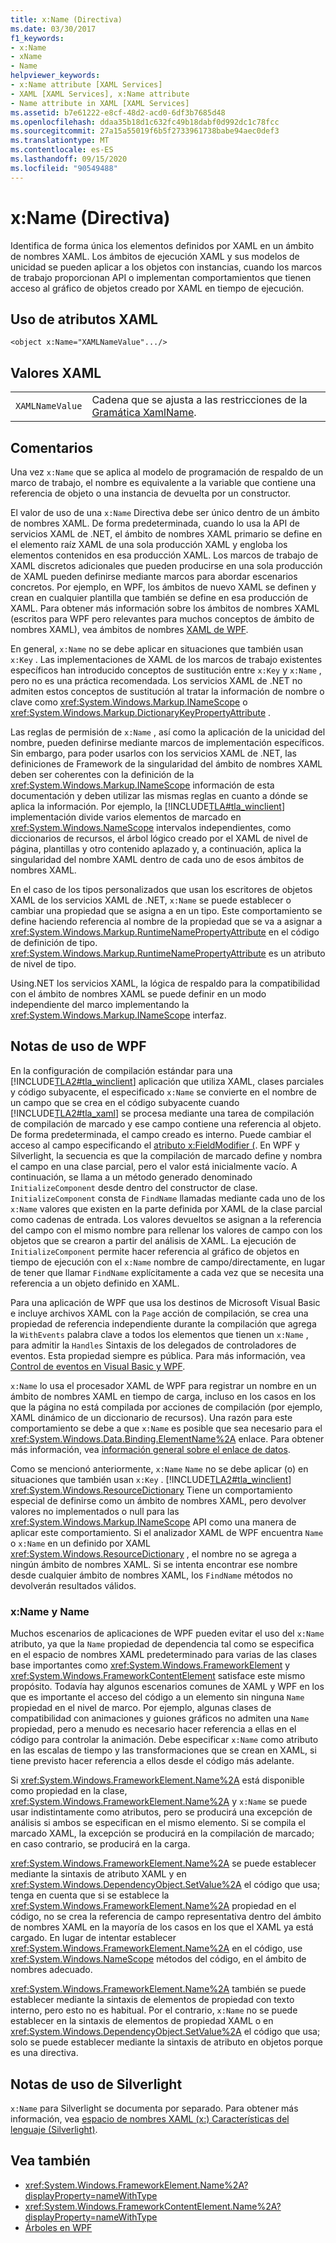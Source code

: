 ```yaml
---
title: x:Name (Directiva)
ms.date: 03/30/2017
f1_keywords:
- x:Name
- xName
- Name
helpviewer_keywords:
- x:Name attribute [XAML Services]
- XAML [XAML Services], x:Name attribute
- Name attribute in XAML [XAML Services]
ms.assetid: b7e61222-e8cf-48d2-acd0-6df3b7685d48
ms.openlocfilehash: ddaa35b18d1c632fc49b18dabf0d992dc1c78fcc
ms.sourcegitcommit: 27a15a55019f6b5f2733961738babe94aec0def3
ms.translationtype: MT
ms.contentlocale: es-ES
ms.lasthandoff: 09/15/2020
ms.locfileid: "90549488"
---
```

# <a name="xname-directive"></a>x:Name (Directiva)

Identifica de forma única los elementos definidos por XAML en un ámbito de nombres XAML. Los ámbitos de ejecución XAML y sus modelos de unicidad se pueden aplicar a los objetos con instancias, cuando los marcos de trabajo proporcionan API o implementan comportamientos que tienen acceso al gráfico de objetos creado por XAML en tiempo de ejecución.

## <a name="xaml-attribute-usage"></a>Uso de atributos XAML

```xaml
<object x:Name="XAMLNameValue".../>
```

## <a name="xaml-values"></a>Valores XAML

|||
|-|-|
|`XAMLNameValue`|Cadena que se ajusta a las restricciones de la [Gramática XamlName](xamlname-grammar.md).|

## <a name="remarks"></a>Comentarios

Una vez `x:Name` que se aplica al modelo de programación de respaldo de un marco de trabajo, el nombre es equivalente a la variable que contiene una referencia de objeto o una instancia de devuelta por un constructor.

El valor de uso de una `x:Name` Directiva debe ser único dentro de un ámbito de nombres XAML. De forma predeterminada, cuando lo usa la API de servicios XAML de .NET, el ámbito de nombres XAML primario se define en el elemento raíz XAML de una sola producción XAML y engloba los elementos contenidos en esa producción XAML. Los marcos de trabajo de XAML discretos adicionales que pueden producirse en una sola producción de XAML pueden definirse mediante marcos para abordar escenarios concretos. Por ejemplo, en WPF, los ámbitos de nuevo XAML se definen y crean en cualquier plantilla que también se define en esa producción de XAML. Para obtener más información sobre los ámbitos de nombres XAML (escritos para WPF pero relevantes para muchos conceptos de ámbito de nombres XAML), vea ámbitos de nombres [XAML de WPF](/dotnet/desktop/wpf/advanced/wpf-xaml-namescopes).

En general, `x:Name` no se debe aplicar en situaciones que también usan `x:Key` . Las implementaciones de XAML de los marcos de trabajo existentes específicos han introducido conceptos de sustitución entre `x:Key` y `x:Name` , pero no es una práctica recomendada. Los servicios XAML de .NET no admiten estos conceptos de sustitución al tratar la información de nombre o clave como <xref:System.Windows.Markup.INameScope> o <xref:System.Windows.Markup.DictionaryKeyPropertyAttribute> .

Las reglas de permisión de `x:Name` , así como la aplicación de la unicidad del nombre, pueden definirse mediante marcos de implementación específicos. Sin embargo, para poder usarlos con los servicios XAML de .NET, las definiciones de Framework de la singularidad del ámbito de nombres XAML deben ser coherentes con la definición de la <xref:System.Windows.Markup.INameScope> información de esta documentación y deben utilizar las mismas reglas en cuanto a dónde se aplica la información. Por ejemplo, la [!INCLUDE[TLA#tla_winclient](../../../includes/tlasharptla-winclient-md.md)] implementación divide varios elementos de marcado en <xref:System.Windows.NameScope> intervalos independientes, como diccionarios de recursos, el árbol lógico creado por el XAML de nivel de página, plantillas y otro contenido aplazado y, a continuación, aplica la singularidad del nombre XAML dentro de cada uno de esos ámbitos de nombres XAML.

En el caso de los tipos personalizados que usan los escritores de objetos XAML de los servicios XAML de .NET, `x:Name` se puede establecer o cambiar una propiedad que se asigna a en un tipo. Este comportamiento se define haciendo referencia al nombre de la propiedad que se va a asignar a <xref:System.Windows.Markup.RuntimeNamePropertyAttribute> en el código de definición de tipo.  <xref:System.Windows.Markup.RuntimeNamePropertyAttribute> es un atributo de nivel de tipo.

Using.NET los servicios XAML, la lógica de respaldo para la compatibilidad con el ámbito de nombres XAML se puede definir en un modo independiente del marco implementando la <xref:System.Windows.Markup.INameScope> interfaz.

## <a name="wpf-usage-notes"></a>Notas de uso de WPF

En la configuración de compilación estándar para una [!INCLUDE[TLA2#tla_winclient](../../../includes/tla2sharptla-winclient-md.md)] aplicación que utiliza XAML, clases parciales y código subyacente, el especificado `x:Name` se convierte en el nombre de un campo que se crea en el código subyacente cuando [!INCLUDE[TLA2#tla_xaml](../../../includes/tla2sharptla-xaml-md.md)] se procesa mediante una tarea de compilación de compilación de marcado y ese campo contiene una referencia al objeto. De forma predeterminada, el campo creado es interno. Puede cambiar el acceso al campo especificando el [atributo x:FieldModifier (](xfieldmodifier-directive.md). En WPF y Silverlight, la secuencia es que la compilación de marcado define y nombra el campo en una clase parcial, pero el valor está inicialmente vacío. A continuación, se llama a un método generado denominado `InitializeComponent` desde dentro del constructor de clase. `InitializeComponent` consta de `FindName` llamadas mediante cada uno de los `x:Name` valores que existen en la parte definida por XAML de la clase parcial como cadenas de entrada. Los valores devueltos se asignan a la referencia del campo con el mismo nombre para rellenar los valores de campo con los objetos que se crearon a partir del análisis de XAML. La ejecución de `InitializeComponent` permite hacer referencia al gráfico de objetos en tiempo de ejecución con el `x:Name` nombre de campo/directamente, en lugar de tener que llamar `FindName` explícitamente a cada vez que se necesita una referencia a un objeto definido en XAML.

Para una aplicación de WPF que usa los destinos de Microsoft Visual Basic e incluye archivos XAML con la `Page` acción de compilación, se crea una propiedad de referencia independiente durante la compilación que agrega la `WithEvents` palabra clave a todos los elementos que tienen un `x:Name` , para admitir la `Handles` Sintaxis de los delegados de controladores de eventos. Esta propiedad siempre es pública. Para más información, vea [Control de eventos en Visual Basic y WPF](/dotnet/desktop/wpf/advanced/visual-basic-and-wpf-event-handling).

`x:Name` lo usa el procesador XAML de WPF para registrar un nombre en un ámbito de nombres XAML en tiempo de carga, incluso en los casos en los que la página no está compilada por acciones de compilación (por ejemplo, XAML dinámico de un diccionario de recursos). Una razón para este comportamiento se debe a que `x:Name` es posible que sea necesario para el <xref:System.Windows.Data.Binding.ElementName%2A> enlace. Para obtener más información, vea [información general sobre el enlace de datos](../data/data-binding-overview.md).

Como se mencionó anteriormente, `x:Name` `Name` no se debe aplicar (o) en situaciones que también usan `x:Key` . [!INCLUDE[TLA2#tla_winclient](../../../includes/tla2sharptla-winclient-md.md)] <xref:System.Windows.ResourceDictionary> Tiene un comportamiento especial de definirse como un ámbito de nombres XAML, pero devolver valores no implementados o null para las <xref:System.Windows.Markup.INameScope> API como una manera de aplicar este comportamiento. Si el analizador XAML de WPF encuentra `Name` o `x:Name` en un definido por XAML <xref:System.Windows.ResourceDictionary> , el nombre no se agrega a ningún ámbito de nombres XAML. Si se intenta encontrar ese nombre desde cualquier ámbito de nombres XAML, los `FindName` métodos no devolverán resultados válidos.

### <a name="xname-and-name"></a>x:Name y Name

Muchos escenarios de aplicaciones de WPF pueden evitar el uso del `x:Name` atributo, ya que la `Name` propiedad de dependencia tal como se especifica en el espacio de nombres XAML predeterminado para varias de las clases base importantes como <xref:System.Windows.FrameworkElement> y <xref:System.Windows.FrameworkContentElement> satisface este mismo propósito. Todavía hay algunos escenarios comunes de XAML y WPF en los que es importante el acceso del código a un elemento sin ninguna `Name` propiedad en el nivel de marco. Por ejemplo, algunas clases de compatibilidad con animaciones y guiones gráficos no admiten una `Name` propiedad, pero a menudo es necesario hacer referencia a ellas en el código para controlar la animación. Debe especificar `x:Name` como atributo en las escalas de tiempo y las transformaciones que se crean en XAML, si tiene previsto hacer referencia a ellos desde el código más adelante.

Si <xref:System.Windows.FrameworkElement.Name%2A> está disponible como propiedad en la clase, <xref:System.Windows.FrameworkElement.Name%2A> y `x:Name` se puede usar indistintamente como atributos, pero se producirá una excepción de análisis si ambos se especifican en el mismo elemento. Si se compila el marcado XAML, la excepción se producirá en la compilación de marcado; en caso contrario, se producirá en la carga.

<xref:System.Windows.FrameworkElement.Name%2A> se puede establecer mediante la sintaxis de atributo XAML y en <xref:System.Windows.DependencyObject.SetValue%2A> el código que usa; tenga en cuenta que si se establece la <xref:System.Windows.FrameworkElement.Name%2A> propiedad en el código, no se crea la referencia de campo representativa dentro del ámbito de nombres XAML en la mayoría de los casos en los que el XAML ya está cargado. En lugar de intentar establecer <xref:System.Windows.FrameworkElement.Name%2A> en el código, use <xref:System.Windows.NameScope> métodos del código, en el ámbito de nombres adecuado.

<xref:System.Windows.FrameworkElement.Name%2A> también se puede establecer mediante la sintaxis de elementos de propiedad con texto interno, pero esto no es habitual. Por el contrario, `x:Name` no se puede establecer en la sintaxis de elementos de propiedad XAML o en <xref:System.Windows.DependencyObject.SetValue%2A> el código que usa; solo se puede establecer mediante la sintaxis de atributo en objetos porque es una directiva.

## <a name="silverlight-usage-notes"></a>Notas de uso de Silverlight

`x:Name` para Silverlight se documenta por separado. Para obtener más información, vea [espacio de nombres XAML (x:) Características del lenguaje (Silverlight)](/previous-versions/windows/silverlight/dotnet-windows-silverlight/cc188995(v=vs.95)).

## <a name="see-also"></a>Vea también

- <xref:System.Windows.FrameworkElement.Name%2A?displayProperty=nameWithType>
- <xref:System.Windows.FrameworkContentElement.Name%2A?displayProperty=nameWithType>
- [Árboles en WPF](/dotnet/desktop/wpf/advanced/trees-in-wpf)
